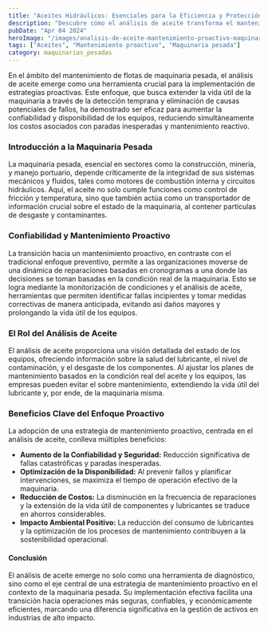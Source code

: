 ```yaml
---
title: "Aceites Hidráulicos: Esenciales para la Eficiencia y Protección de Sistemas Industriales"
description: "Descubre cómo el análisis de aceite transforma el mantenimiento de maquinaria pesada, aumentando confiabilidad y reduciendo costos. Una estrategia proactiva esencial."
pubDate: "Apr 04 2024"
heroImage: "/images/analisis-de-aceite-mantenimiento-proactivo-maquinaria-pesada.webp"
tags: ["Aceites", "Mantenimiento proactivo", "Maquinaria pesada"]
category: maquinarias_pesadas
---
```


En el ámbito del mantenimiento de flotas de maquinaria pesada, el análisis de aceite emerge como una herramienta crucial para la implementación de estrategias proactivas. Este enfoque, que busca extender la vida útil de la maquinaria a través de la detección temprana y eliminación de causas potenciales de fallos, ha demostrado ser eficaz para aumentar la confiabilidad y disponibilidad de los equipos, reduciendo simultáneamente los costos asociados con paradas inesperadas y mantenimiento reactivo.

### Introducción a la Maquinaria Pesada

La maquinaria pesada, esencial en sectores como la construcción, minería, y manejo portuario, depende críticamente de la integridad de sus sistemas mecánicos y fluidos, tales como motores de combustión interna y circuitos hidráulicos. Aquí, el aceite no solo cumple funciones como control de fricción y temperatura, sino que también actúa como un transportador de información crucial sobre el estado de la maquinaria, al contener partículas de desgaste y contaminantes.

### Confiabilidad y Mantenimiento Proactivo

La transición hacia un mantenimiento proactivo, en contraste con el tradicional enfoque preventivo, permite a las organizaciones moverse de una dinámica de reparaciones basadas en cronogramas a una donde las decisiones se toman basadas en la condición real de la maquinaria. Esto se logra mediante la monitorización de condiciones y el análisis de aceite, herramientas que permiten identificar fallas incipientes y tomar medidas correctivas de manera anticipada, evitando así daños mayores y prolongando la vida útil de los equipos.

### El Rol del Análisis de Aceite

El análisis de aceite proporciona una visión detallada del estado de los equipos, ofreciendo información sobre la salud del lubricante, el nivel de contaminación, y el desgaste de los componentes. Al ajustar los planes de mantenimiento basados en la condición real del aceite y los equipos, las empresas pueden evitar el sobre mantenimiento, extendiendo la vida útil del lubricante y, por ende, de la maquinaria misma.

### Beneficios Clave del Enfoque Proactivo

La adopción de una estrategia de mantenimiento proactivo, centrada en el análisis de aceite, conlleva múltiples beneficios:

- **Aumento de la Confiabilidad y Seguridad:** Reducción significativa de fallas catastróficas y paradas inesperadas.
- **Optimización de la Disponibilidad:** Al prevenir fallos y planificar intervenciones, se maximiza el tiempo de operación efectivo de la maquinaria.
- **Reducción de Costos:** La disminución en la frecuencia de reparaciones y la extensión de la vida útil de componentes y lubricantes se traduce en ahorros considerables.
- **Impacto Ambiental Positivo:** La reducción del consumo de lubricantes y la optimización de los procesos de mantenimiento contribuyen a la sostenibilidad operacional.

#### Conclusión

El análisis de aceite emerge no solo como una herramienta de diagnóstico, sino como el eje central de una estrategia de mantenimiento proactivo en el contexto de la maquinaria pesada. Su implementación efectiva facilita una transición hacia operaciones más seguras, confiables, y económicamente eficientes, marcando una diferencia significativa en la gestión de activos en industrias de alto impacto.
